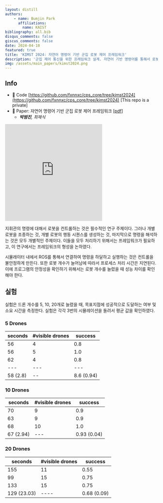 ```yaml
---
layout: distill
authors: 
    - name: Bumjin Park
      affiliations:
        name: KAIST
bibliography: all.bib
disqus_comments: false
giscus_comments: false
date: 2024-04-10
featured: true
title: 'KIMST 2024: 자연어 명령어 기반 군집 로봇 제어 프레임워크'
description: '군집 제어 통신을 위한 프레임워크 설계. 자연어 기반 명령어를 통해서 로봇들과 통신하여 명령을 내리는 구조에 대한 논의.'
img: /assets/main_papers/kimst2024.png
---
```


## Info 

* 🥕 Code [https://github.com/fxnnxc/cps_core/tree/kimst2024](https://github.com/fxnnxc/cps_core/tree/kimst2024) [This repo is a private]
* 🥕 Paper: 자연어 명령어 기반 군집 로봇 제어 프레임워크 [[pdf](https://1drv.ms/b/s!Asr4ZEBiKgSuiywOixrreWotSWL9?e=bKGOaC)] 
  *  <i><strong> 박범진</strong>, 최재식 </i>


<iframe src="https://onedrive.live.com/embed?resid=AE042A624064F8CA%211463&authkey=!ALORaeVq2UMOak0" width="320" height="320" frameborder="0" scrolling="no" allowfullscreen></iframe>


지휘관의 명령에 대해서 로봇을 컨트롤하는 것은 필수적인 연구 주제이다. 그러나 개별 로봇을 조종하는 것, 개별 로봇의 행동 시퀀스를 생성하는 것, 마지막으로 명령을 해석하는 것은 모두 개별적인 주제이다. 이들을 모두 처리하기 위해서는 프레임워크가 필요하고, 이 연구에서는 프레임워크의 형성을 논하였다. 

시뮬레이터 내에서 ROS를 통해서 연결하여 명령을 하달하고 실행하는 것은 컨트롤을 불안정하게 만든다. 또한 로봇 개수가 늘어남에 따라서 프로세스 처리 시간은 지연된다. 
이에 프로그램의 안정성을 확인하기 위해서는 로봇 개수를 늘렸을 때 성능 차이를 확인해야 한다. 


## 실험

실험은 드론 개수를 5, 10, 20개로 늘렸을 때, 목표지점에 성공적으로 도달하는 여부 및 소요 시간을 측정한다. 실험은 각각 3번의 시뮬레이션을 돌려서 평균 값을 확인하였다.  


### 5 Drones

| seconds | #visible drones |  success |
|---------|-----------------|----------|    
| 56      | 4               |  0.8     |
| 56      | 5               |  1.0     |
| 62      | 4               |  0.8     |
|---|---|---|---|
|58 (2.8) | -- |   8.6 (0.94)  | 

### 10 Drones

| seconds | #visible drones |  success |
|---------|-----------------|----------|    
| 70      | 9               |  0.9     |
| 63      | 9               |  0.9     |
| 68      | 10              |  1.0     |
|67 (2.94) | --- | 0.93 (0.04) | 

### 20 Drones

| seconds | #visible drones |  success |
|---------|-----------------|----------|    
|  155     |     11         |     0.55 |
|  99     |      15         |     0.75 |
|  133     |     15         |     0.75 |
129 (23.03) |  ---- | 0.68 (0.09)




